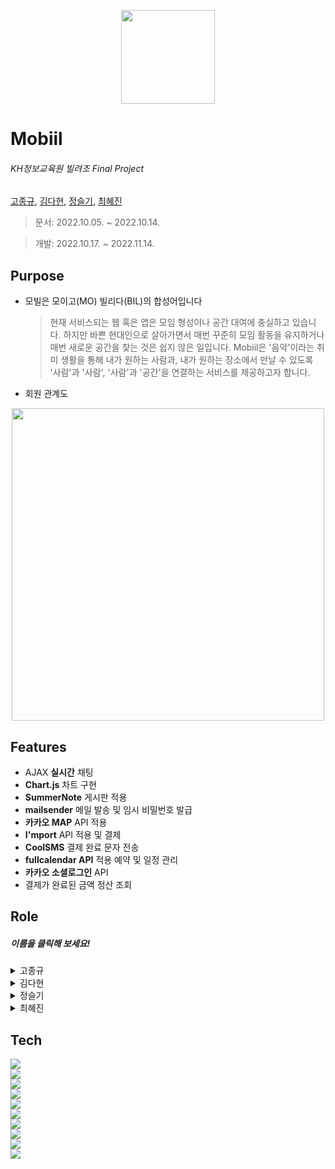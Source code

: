 <p align="center"><img src="https://user-images.githubusercontent.com/110793386/199872240-a703eb91-b9ef-45d4-958e-7250dd120969.jpg" width = '150px'></p>

 
#  Mobiil  

###### _KH정보교육원 빌려조 Final Project_            
[고종규](https://github.com/JongGyuGo), [김다현](https://github.com/hhdk0), [정슬기](https://github.com/seulki1211), [최혜진](https://github.com/Choehyejin)

  > 문서: 2022.10.05. ~ 2022.10.14.
  
  > 개발: 2022.10.17. ~ 2022.11.14.

 


## Purpose 
- 모빌은 모이고(MO) 빌리다(BIL)의 합성어입니다
    > 현재 서비스되는 웹 혹은 앱은 모임 형성이나 공간 대여에 충실하고 있습니다. 하지만 바쁜 현대인으로 살아가면서 매번 꾸준히 모임 활동을 유지하거나 매번 새로운 공간을 찾는 것은 쉽지 않은 일입니다. 
    > Mobiil은 '음악'이라는 취미 생활을 통해 내가 원하는 사람과, 내가 원하는 장소에서 만날 수 있도록 '사람'과 '사람', '사람'과 '공간'을 연결하는 서비스를 제공하고자 합니다.
- 회원 관계도
<p align="center"><img src="https://user-images.githubusercontent.com/110793386/200467714-f2250002-576a-472a-82c9-fb66631c3a23.png" width = '500px'></p>



## Features
* AJAX **실시간** 채팅
* **Chart.js** 차트 구현
* **SummerNote** 게시판 적용
* **mailsender**  메일 발송 및 임시 비밀번호 발급
* **카카오 MAP** API 적용
* **I'mport** API 적용 및 결제
* **CoolSMS** 결제 완료 문자 전송
* **fullcalendar API** 적용 예약 및 일정 관리
* **카카오 소셜로그인** API 
* 결제가 완료된 금액 정산 조회

## Role 
##### 이름을 클릭해 보세요!


<details>
<summary>고종규</summary>
<div markdown="1">
<br>
<br>
   
* <b>예약 일정 확인</b>
   
https://user-images.githubusercontent.com/109054053/202122427-f0d51ef0-390e-4669-b3a3-29743d5748c8.mp4
	
	- 해당 호스트가 등록한 공간을 예약한 예약자 정보를 불러와서 예약한 일자에 보여준다.
	
<br>

* <b>기간별 판매 금액 확인</b>

https://user-images.githubusercontent.com/109054053/202375613-b0420b3d-9cba-4c70-82cc-297c046c30b2.mp4

	- 조회하고싶은 기간을 선택하게되면 예약 리스트를 보여주고, 그 기간내의 총 판매금액을 보여준다.
	
	<!-- 정산 확인 총 금액  -->
	  <select id="priceSumByHostemail" resultType="_int">
	  	SELECT SUM((REV_END-REV_START)*PRICE) AS PRICE
	  	FROM RESERVATION_TBL
	  	WHERE RESERV_DATE BETWEEN  #{date1} AND #{date2} AND HOST_EMAIL = #{hostEmail}
	  </select>
<br>
	
* <b>월별 데이터 현황</b>

https://user-images.githubusercontent.com/109054053/202375412-e5092ff5-d5db-45c4-811f-624238cb0f28.mp4

	- 해당 호스트의 월별 예약 현황, 월별 공간 갯수, 월별 판매 금액을 차트로 보여준다.
	
	/**
	 * 월별 예약 건수
	 * @param request
	 * @return
	 */
	@ResponseBody
	@RequestMapping(value="/host/drawspaceChart.kh", method = RequestMethod.GET, produces = "application/json;charset=utf-8")
	public String drawspaceChart(HttpServletRequest request) {
		Gson gson = new Gson();
		
		HttpSession session = request.getSession();
		Host host = (Host) session.getAttribute("loginHost");
		String hostEmail = host.getHostEmail();
		
		List<Reservation> result = hService.getRegervationCountByMonth(hostEmail);
		JSONObject obj = new JSONObject();
		obj.put("result", result);
		JSONArray arr = new JSONArray();
		arr.add(obj);
		return gson.toJson(arr);
	}
	
	/**
	 * 월별 공간 등록수
	 * @param request
	 * @return
	 */
	@ResponseBody
	@RequestMapping(value="/host/spaceChart.kh", method = RequestMethod.GET, produces = "application/json;charset=utf-8")
	public String drawspaceChart2(HttpServletRequest request) {
		Gson gson = new Gson();
		
		HttpSession session = request.getSession();
		Host host = (Host)session.getAttribute("loginHost");
		String hostEmail = host.getHostEmail();
		
		List<Space> result = hService.getSpaceCountByMonth(hostEmail);
		
		JSONObject obj = new JSONObject();
		obj.put("result", result);
		
		JSONArray arr = new JSONArray();
		arr.add(obj);
		
		return gson.toJson(arr);
	}
	
	/**
	 * 월별 판매금액
	 * @param request
	 * @return
	 */
	@ResponseBody
	@RequestMapping(value="/host/profitChart.kh", method = RequestMethod.GET, produces="application/json;charset=utf-8")
	public String drawProfitChart(HttpServletRequest request) {
		
		Gson gson = new Gson();
		
		HttpSession session = request.getSession();
		Host host = (Host)session.getAttribute("loginHost");
		String hostEmail = host.getHostEmail();
		
		List<Reservation> result = hService.getProfitByMonth(hostEmail);
		
		JSONObject obj = new JSONObject();
		obj.put("result", result);
		
		JSONArray arr = new JSONArray();
		arr.add(obj);
		
		return gson.toJson(arr);
	}
	
	 <!-- 월별 예약 건수  -->
  	 <select id="getRegervationCountByMonth" resultType="map">
 		SELECT TO_CHAR(A.RESERV_DATE, 'YYYY-MM') as RESERV_DATE, COUNT(B.RESERV_DATE) as RevCount
        FROM MONTH_TBL A
        LEFT OUTER JOIN RESERVATION_TBL B ON (TO_CHAR(A.RESERV_DATE,'YYYY-MM') = TO_CHAR( B.RESERV_DATE, 'YYYY-MM'))
        AND B.RESERV_STATUS = 'Y' AND B.HOST_EMAIL = #{hostEmail}
        GROUP BY TO_CHAR(A.RESERV_DATE, 'YYYY-MM')
        ORDER BY RESERV_DATE
  	 </select>
  	   	 
  	 <!-- 월별 공간수 -->
  	 <select id="getSpaceCountByMonth" resultType="map">
  	 	SELECT TO_CHAR(A.RESERV_DATE, 'YYYY-MM') AS RESERV_DATE, COUNT(B.SPACE_NO) as SpaCount
	    FROM MONTH_TBL A
	    LEFT OUTER JOIN SPACE_TBL B ON (TO_CHAR(A.RESERV_DATE,'YYYY-MM') = TO_CHAR(B.APPROVAL_DATE, 'YYYY-MM'))
	    AND B.SPACE_STATUS = 'Y' AND B.HOST_EMAIL = #{hostEmail}
        GROUP BY TO_CHAR(A.RESERV_DATE, 'YYYY-MM')
	    ORDER BY RESERV_DATE
  	 </select>
  	 
  	 <!-- 월별 판매금액 -->
  	 <select id="getProfitByMonth" resultType="map">
  	 	SELECT TO_CHAR(A.RESERV_DATE, 'YYYY-MM') AS RESERV_DATE, SUM(FLOOR(B.REV_END-B.REV_START)*B.PRICE) as PRICE
	    FROM MONTH_TBL A
        LEFT OUTER JOIN RESERVATION_TBL B ON (TO_CHAR(A.RESERV_DATE,'YYYY-MM') = TO_CHAR(B.RESERV_DATE, 'YYYY-MM'))
	    AND B.RESERV_STATUS = 'Y' AND B.HOST_EMAIL = #{hostEmail}
	    GROUP BY TO_CHAR(A.RESERV_DATE, 'YYYY-MM')
	    ORDER BY RESERV_DATE, 'YYYY-MM'
  	 </select>
<br>
	
* <b>기타 기능</b>
   
1. 호스트 정보 조회 및 정보 수정
2. 공간 CRUD
3. 예약 CRUD
<br>
</div>
</details>
 
<details>
<summary>김다현</summary>
<div markdown="1">
		 
<br>

 ## * 공간 리스트
		 
https://user-images.githubusercontent.com/105486016/202107815-bf216833-6fc4-48af-9ccc-1523cb30702f.mp4
		 
	    - 지역별 조회(공간 승인 날짜 내림차순 정렬), 지역+공간 이름 검색, 가격 검색
	        ,최신순 정렬, 리뷰 많은순 정렬, 찜 많은순 정렬 가능
	    - 지역/가격/검색 + 최신순,찜많은순,리뷰많은순 정렬 가능

 ## * 공간 상세페이지
		 
![상세조회](https://user-images.githubusercontent.com/105486016/202125033-1e66902c-a3bd-4969-b674-075cfbab84ad.gif)
		 
	    - 공간 이름, 공간 소개 내용, 찜 여부를 나타내는 하트, 결제를 위한 fullcalendar와 시 선택 셀렉트박스,
	        리뷰(비로그인, 개인 회원은 답글보기 버튼이 나타나지 않음), 호스트 댓글 조회
				 
 ## * 찜 기능 / 결제 및 예약
		 
https://user-images.githubusercontent.com/105486016/202107551-84bb85b3-9a3e-47ed-94f9-a61b651e7a06.mp4
		 
	    - 로그인 한 개인 회원의 이메일을 이용해 aJax로 DB에 저장된 정보를 비교하여 찜 여부를 int로 받아
	       존재하면 빨간 하트가 되고, 존재하지 않으면 빈 하트가 표시된다.
	    - 아임포트 API를 이용해 결제를 하고, 결제가 완료되면 예약 정보를 DB에 저장하여
	       예약 완료 페이지에서 정보를 확인할 수 있다.
	    - 예약이 완료 되면 coolSMS API를 이용해 문자가 전송된다. ↓
		 
 ![화면 캡처 2022-11-16 172532](https://user-images.githubusercontent.com/105486016/202127563-a6befeb9-9685-4d34-82d4-fa98a40ba57b.png)

		 
 ## * 호스트 답글
	
		 
 ![호스트댓글](https://user-images.githubusercontent.com/105486016/202091596-ef8f0b0a-57b1-4abc-b18a-5cde1b438e1b.gif)

	    - 상세 페이지에서 로그인 한 호스트의 이메일과 공간을 등록한 호스트 이메일을 비교하여
	       같은 이메일이면 답글달기 버튼이 나타나 답글을 등록할 수 있다.
	    - 답글은 수정과 삭제가 가능하며, replace 처리를 통해 개행이 가능하다.





</div>
</details>
 

<details>
<summary>정슬기</summary>
<div markdown="1">

 <details>
 <summary>  파트너</summary>
 <div markdown="1">
 
![final_partner_CRUD](https://user-images.githubusercontent.com/110793386/200469526-f8145459-5fe4-4672-a30d-f804710d8670.jpg)

    -  파트너 정보 CRUD 및 검색

https://user-images.githubusercontent.com/110793386/200464088-79b42844-ee91-4a7e-b1b2-ea8f48ba9078.mp4

<p align="center"><img src="https://user-images.githubusercontent.com/110793386/200465375-c937d8d3-b62f-4d55-9173-826f12947141.png" width = '500px'></p>


    -  파트너 승인 및 메일 발송
  
  
```java
if(!member.getMemberNick().equals(originNick)) {

  // 파트너 기존 정보 삭제
  Partner originPartner = pService.findByEmail(member.getMemberEmail());
  if(originPartner != null) {
   pService.deletePartner(originPartner.getPartnerNo());
  }
  
  // 기존 채팅방 삭제
  List<ChatRoom> cList = cService.listByMemberNick(originNick);
  for(int i = 0; i < cList.size(); i++) {
   cService.disableRoom(cList.get(i).getRoomNo());
  }
}
```
  
    - 파트너 닉네임 변경 시 기존 파트너 정보 및 채팅방 삭제
    
 </div>
 </details>

 <details>
 <summary>  Ajax 실시간 채팅</summary>
 <div markdown="1">

 
https://user-images.githubusercontent.com/110793386/199904349-0630f938-587c-4822-8f89-b0d8873f83a3.mp4

    -  기존 채팅로그 열람
    -  안읽은 메세지 카운트
    -  공간 검색 및 공유


```JS
function openChatRoom(createUser, withUser) {
	if(confirm("채팅을 시작하시겠습니까?")){
		$.ajax({
			url:"/chat/createChatRoom.kh",
			tyep: "get",
			data: {createUser: createUser,
					withUser:withUser},
			success:
				function(data) {
					if(data == "already"){
						alert("이미 생성된 채팅방입니다");
						window.open('/chat/chatWindow.kh?memberNick='+createUser+'', 'window', 'width=500, height=700, menubar=no, status=no, toolbar=no');
					}else if(data == "success"){
						alert("채팅이 시작됩니다.");
						window.open('/chat/chatWindow.kh?memberNick='+createUser+'', 'window', 'width=500, height=700, menubar=no, status=no, toolbar=no');
					}else if(data == "needRegist"){
						alert("파트너만 서비스 이용이 가능합니다");
					}else if(data == "needApproval"){
						alert("파트너 승인이 필요합니다")
					}else{
						alert("채팅방 생성 실패")
					}
				},
			error:
				function() {
					alert("에러")
				},
		})
	}
 ```


    -  채팅방 중복 생성 방지, 회원별 채팅 권한 제한
    
    

 
 

https://user-images.githubusercontent.com/110793386/199905369-77bbc08e-ec8f-443b-a3d0-532ca2370de7.mp4


![image](https://user-images.githubusercontent.com/110793386/200094181-a0430105-2471-4705-8189-32d85f02525b.png)

    -  오라클 JOB 객체 및 스케줄러를 이용한 채팅방 영구 삭제 
    
https://user-images.githubusercontent.com/110793386/199907210-96a1bf11-2761-4e2d-b58b-a249f2c7ade6.mp4

    -  상대방 프로필 사진 노출 마우스오버 이벤트
 

 </div>
 </details>

 <details>
 <summary>  기타 </summary>
 <div markdown="1">
 
 
 https://user-images.githubusercontent.com/110793386/199899456-bd299880-ffa7-4abf-8e04-64819cc76e0b.mp4

     - 회원 및 공간 정보 현황 대시보드
     - chart.js 및 카카오 map API 사용
     - 5분에 한 번 갱신해 실시간 현황 반영

![image](https://user-images.githubusercontent.com/110793386/200469816-f79a2d57-4914-443a-a342-94d3ce4c6daf.png)

     - 배너 CRUD 
     - 배너 수정 시 배너 이미지와 내용을 분리하여 수정


https://user-images.githubusercontent.com/110793386/200994969-a9473587-26be-477d-afa4-0e71a4e97160.mp4
	 
![final_calendar_service](https://user-images.githubusercontent.com/110793386/200994979-a99d0a3b-71c6-46f3-9e2a-009e52de0aca.png)

     - 일정 달력 CRUD

	 
 </div>
 </details>

</div>
</details>
 
 

    
<details>
<summary>최혜진</summary>
<div markdown="1">

 > 회원가입 및 로그인
 >  > 작성중
 
 > 마이페이지 및 리뷰
 >  > 작성 중

</div>
</details>

## Tech
<div> 
  <img src="https://img.shields.io/badge/java-007396?style=for-the-badge&logo=java&logoColor=white"> 
  <br>
  <img src="https://img.shields.io/badge/html5-E34F26?style=for-the-badge&logo=html5&logoColor=white"> 
  <br>
  <img src="https://img.shields.io/badge/css-1572B6?style=for-the-badge&logo=css3&logoColor=white"> 
  <br>
  <img src="https://img.shields.io/badge/javascript-F7DF1E?style=for-the-badge&logo=javascript&logoColor=black"> 
  <br>
  <img src="https://img.shields.io/badge/jquery-0769AD?style=for-the-badge&logo=jquery&logoColor=white">
  <br>
  <img src="https://img.shields.io/badge/oracle-F80000?style=for-the-badge&logo=oracle&logoColor=white"> 
  <br>
  <img src="https://img.shields.io/badge/mysql-4479A1?style=for-the-badge&logo=mysql&logoColor=white"> 
  <br>
  <img src="https://img.shields.io/badge/spring-6DB33F?style=for-the-badge&logo=spring&logoColor=white"> 
  <br>
  <img src="https://img.shields.io/badge/apache tomcat-F8DC75?style=for-the-badge&logo=apachetomcat&logoColor=white">
  <br>
  <img src="https://img.shields.io/badge/github-181717?style=for-the-badge&logo=github&logoColor=white">
  <br>
</div>
